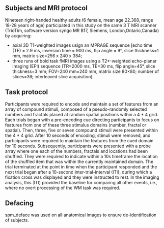 Subjects and MRI protocol
-------------------------------------

Nineteen right-handed healthy adults (6 female, mean age 22.368, range 18-28 years of age) participated in this study on
the same 3 T MRI scanner (TrioTim, software version syngo MR B17, Siemens, London,Ontario,Canada) 
by acquiring: 
-	axial 3D T1-weighted images usign an MPRAGE sequence [echo time (TE) = 2.9 ms, inversion time = 900 ms, flip angle =
9°, slice thickness=1 mm, matrix size=256 x 240 x 384;
-	three runs of bold task fMRI images using a T2*-weighted echo-planar imaging (EPI) sequence (TR=2000 ms, TE=30 ms,
flip angle=45°, slice thickness=3 mm; FOV=240 mm×240 mm, matrix size 80×80; number of slices=36; interleaved slice
acquisition).

Task protocol
------------------------------------

Participants were required to encode and maintain a set of features from an array of compound stimuli, composed of a
pseudo-randomly selected numbers and fractals placed at random spatial positions within a 4 * 4 grid. Each trials began
with a pre-encoding cue directing participants to focus on features from one of these three stimulus domains (number,
fractal or spatial). Then, three, five or seven compound stimuli were presented within the 4 * 4 grid. After 10 seconds
of encoding, stimuli were removed, and participants were required to maintain the features from the cued domain for 10
seconds. Subsequently, participants were presented with a probe array where one each of the numbers, fractals and
locations had been shuffled. They were required to indicate within a 10s timeframe the location of the shuffled item
that was within the currently maintained domain. The trial terminated at the point in time when the participant
responded and the next trial began after a 10-second inter-trial-interval (ITI), during which a fixation cross was
displayed and they were instructed to rest. In the imaging analysis, this (ITI) provided the baseline for comparing all
other events, i.e., where no overt processing of the WM task was required.


Defacing
------------------------------------

spm_deface was used on all anatomical images to ensure de-identification of subjects.


